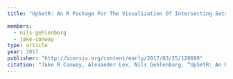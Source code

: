 ```yaml
---
title: "UpSetR: An R Package For The Visualization Of Intersecting Sets And Their Properties"

members:
  - nils-gehlenborg
  - jake-conway
type: article
year: 2017
publisher: "http://biorxiv.org/content/early/2017/03/25/120600"
citation: "Jake R Conway, Alexander Lex, Nils Gehlenborg. “UpSetR: An R Package For The Visualization Of Intersecting Sets And Their Properties”. bioRxiv 120600; doi: https://doi.org/10.1101/120600"
---
```

